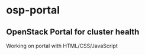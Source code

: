 # osp-portal
OpenStack Portal for cluster health
-----------------------------------
Working on portal with HTML/CSS/JavaScript
